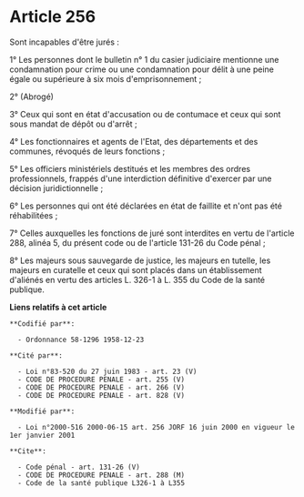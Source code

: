 # Article 256

Sont incapables d'être jurés :

1° Les personnes dont le bulletin n° 1 du casier judiciaire mentionne une condamnation pour crime ou une condamnation pour
délit à une peine égale ou supérieure à six mois d'emprisonnement ;

2° (Abrogé) 

3° Ceux qui sont en état d'accusation ou de contumace et ceux qui sont sous mandat de dépôt ou d'arrêt ;

4° Les fonctionnaires et agents de l'Etat, des départements et des communes, révoqués de leurs fonctions ;

5° Les officiers ministériels destitués et les membres des ordres professionnels, frappés d'une interdiction définitive
d'exercer par une décision juridictionnelle ;

6° Les personnes qui ont été déclarées en état de faillite et n'ont pas été réhabilitées ;

7° Celles auxquelles les fonctions de juré sont interdites en vertu de l'article 288, alinéa 5, du présent code ou de
l'article 131-26 du Code pénal ;

8° Les majeurs sous sauvegarde de justice, les majeurs en tutelle, les majeurs en curatelle et ceux qui sont placés dans un
établissement d'aliénés en vertu des articles L. 326-1 à L. 355 du Code de la santé publique.

**Liens relatifs à cet article**

	**Codifié par**:

	  - Ordonnance 58-1296 1958-12-23

	**Cité par**:

	  - Loi n°83-520 du 27 juin 1983 - art. 23 (V)
	  - CODE DE PROCEDURE PENALE - art. 255 (V)
	  - CODE DE PROCEDURE PENALE - art. 266 (V)
	  - CODE DE PROCEDURE PENALE - art. 828 (V)

	**Modifié par**:

	  - Loi n°2000-516 2000-06-15 art. 256 JORF 16 juin 2000 en vigueur le 1er janvier 2001

	**Cite**:

	  - Code pénal - art. 131-26 (V)
	  - CODE DE PROCEDURE PENALE - art. 288 (M)
	  - Code de la santé publique L326-1 à L355
